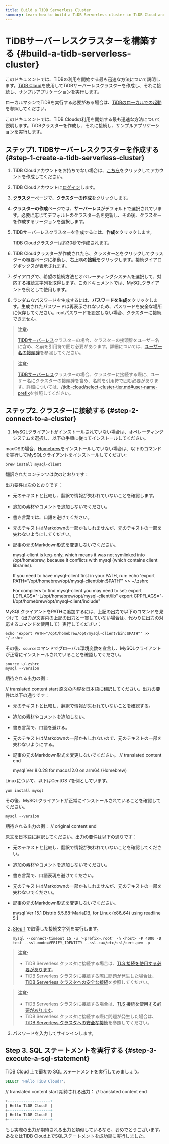 ```yaml
---
title: Build a TiDB Serverless Cluster
summary: Learn how to build a TiDB Serverless cluster in TiDB Cloud and connect to it.
---
```


# TiDBサーバーレスクラスターを構築する {#build-a-tidb-serverless-cluster}

<CustomContent platform="tidb">

このドキュメントでは、TiDBの利用を開始する最も迅速な方法について説明します。[TiDB Cloud](https://en.pingcap.com/tidb-cloud)を使用してTiDBサーバーレスクラスターを作成し、それに接続し、サンプルアプリケーションを実行します。

ローカルマシンでTiDBを実行する必要がある場合は、[TiDBのローカルでの起動](/quick-start-with-tidb.md)を参照してください。

</CustomContent>

<CustomContent platform="tidb-cloud">

このドキュメントでは、TiDB Cloudの利用を開始する最も迅速な方法について説明します。TiDBクラスターを作成し、それに接続し、サンプルアプリケーションを実行します。

</CustomContent>

## ステップ1. TiDBサーバーレスクラスターを作成する {#step-1-create-a-tidb-serverless-cluster}

1.  TiDB Cloudアカウントをお持ちでない場合は、[こちら](https://tidbcloud.com/free-trial)をクリックしてアカウントを作成してください。

2.  TiDB Cloudアカウントに[ログイン](https://tidbcloud.com/)します。

3.  [**クラスター**](https://tidbcloud.com/console/clusters)ページで、**クラスターの作成**をクリックします。

4.  **クラスターの作成**ページでは、**サーバーレス**がデフォルトで選択されています。必要に応じてデフォルトのクラスター名を更新し、その後、クラスターを作成するリージョンを選択します。

5.  TiDBサーバーレスクラスターを作成するには、**作成**をクリックします。

    TiDB Cloudクラスターは約30秒で作成されます。

6.  TiDB Cloudクラスターが作成されたら、クラスター名をクリックしてクラスターの概要ページに移動し、右上隅の**接続**をクリックします。接続ダイアログボックスが表示されます。

7.  ダイアログで、希望の接続方法とオペレーティングシステムを選択して、対応する接続文字列を取得します。このドキュメントでは、MySQLクライアントを例として使用します。

8.  ランダムなパスワードを生成するには、**パスワードを生成**をクリックします。生成されたパスワードは再表示されないため、パスワードを安全な場所に保存してください。rootパスワードを設定しない場合、クラスターに接続できません。

<CustomContent platform="tidb">

> **注意:**
>
> [TiDBサーバーレス](https://docs.pingcap.com/tidbcloud/select-cluster-tier#tidb-serverless)クラスターの場合、クラスターの接頭辞をユーザー名に含め、名前を引用符で囲む必要があります。詳細については、[ユーザー名の接頭辞](https://docs.pingcap.com/tidbcloud/select-cluster-tier#user-name-prefix)を参照してください。

</CustomContent>

<CustomContent platform="tidb-cloud">

> **注意:**
>
> [TiDBサーバーレス](https://docs.pingcap.com/tidbcloud/select-cluster-tier#tidb-serverless)クラスターの場合、クラスターに接続する際に、ユーザー名にクラスターの接頭辞を含め、名前を引用符で囲む必要があります。詳細については、[/tidb-cloud/select-cluster-tier.md#user-name-prefix](/tidb-cloud/select-cluster-tier.md#user-name-prefix)を参照してください。

</CustomContent>

## ステップ2. クラスターに接続する {#step-2-connect-to-a-cluster}

1.  MySQLクライアントがインストールされていない場合は、オペレーティングシステムを選択し、以下の手順に従ってインストールしてください。

<SimpleTab>

<div label="macOS">

macOSの場合、[Homebrew](https://brew.sh/index)をインストールしていない場合は、以下のコマンドを実行してMySQLクライアントをインストールしてください:

```shell
brew install mysql-client
```

翻訳されたコンテンツは次のとおりです：

出力要件は次のとおりです：

-   元のテキストと比較し、翻訳で情報が失われていないことを確認します。
-   追加の素材やコメントを追加しないでください。
-   書き言葉では、口語を避けてください。
-   元のテキストはMarkdownの一部かもしれませんが、元のテキストの一部を失わないようにしてください。
-   記事の元のMarkdown形式を変更しないでください。

    mysql-client is keg-only, which means it was not symlinked into /opt/homebrew,
    because it conflicts with mysql (which contains client libraries).

    If you need to have mysql-client first in your PATH, run:
    echo 'export PATH="/opt/homebrew/opt/mysql-client/bin:$PATH"' >> \~/.zshrc

    For compilers to find mysql-client you may need to set:
    export LDFLAGS="-L/opt/homebrew/opt/mysql-client/lib"
    export CPPFLAGS="-I/opt/homebrew/opt/mysql-client/include"

MySQLクライアントをPATHに追加するには、上記の出力で以下のコマンドを見つけて（出力が文書内の上記の出力と一貫していない場合は、代わりに出力の対応するコマンドを使用して）実行してください：

```shell
echo 'export PATH="/opt/homebrew/opt/mysql-client/bin:$PATH"' >> ~/.zshrc
```

その後、`source`コマンドでグローバル環境変数を宣言し、MySQLクライアントが正常にインストールされていることを確認してください。

```shell
source ~/.zshrc
mysql --version
```

期待される出力の例：

// translated content start
原文の内容を日本語に翻訳してください。出力の要件は以下の通りです：

-   元のテキストと比較し、翻訳で情報が失われていないことを確認する。
-   追加の素材やコメントを追加しない。
-   書き言葉で、口語を避ける。
-   元のテキストはMarkdownの一部かもしれないので、元のテキストの一部を失わないようにする。
-   記事の元のMarkdown形式を変更しないでください。
    // translated content end

    mysql  Ver 8.0.28 for macos12.0 on arm64 (Homebrew)

</div>

<div label="Linux">

Linuxについて、以下はCentOS 7を例としています。

```shell
yum install mysql
```

その後、MySQLクライアントが正常にインストールされていることを確認してください。

```shell
mysql --version
```

期待される出力の例：
// original content end

原文を日本語に翻訳してください。出力の要件は以下の通りです：

-   元のテキストと比較し、翻訳で情報が失われていないことを確認してください。
-   追加の素材やコメントを追加しないでください。
-   書き言葉で、口語表現を避けてください。
-   元のテキストはMarkdownの一部かもしれませんが、元のテキストの一部を失わないでください。
-   記事の元のMarkdown形式を変更しないでください。

    mysql  Ver 15.1 Distrib 5.5.68-MariaDB, for Linux (x86\_64) using readline 5.1

</div>

</SimpleTab>

2.  [Step 1](#step-1-create-a-tidb-serverless-cluster) で取得した接続文字列を実行します。

    ```shell
    mysql --connect-timeout 15 -u '<prefix>.root' -h <host> -P 4000 -D test --ssl-mode=VERIFY_IDENTITY --ssl-ca=/etc/ssl/cert.pem -p
    ```

<CustomContent platform="tidb">

> **注意:**
>
> -   TiDB Serverless クラスタに接続する場合は、[TLS 接続を使用する必要があります](https://docs.pingcap.com/tidbcloud/secure-connections-to-serverless-clusters)。
> -   TiDB Serverless クラスタに接続する際に問題が発生した場合は、[TiDB Serverless クラスタへの安全な接続](https://docs.pingcap.com/tidbcloud/secure-connections-to-serverless-clusters)を参照してください。

</CustomContent>

<CustomContent platform="tidb-cloud">

> **注意:**
>
> -   TiDB Serverless クラスタに接続する場合は、[TLS 接続を使用する必要があります](/tidb-cloud/secure-connections-to-serverless-clusters.md)。
> -   TiDB Serverless クラスタに接続する際に問題が発生した場合は、[TiDB Serverless クラスタへの安全な接続](/tidb-cloud/secure-connections-to-serverless-clusters.md)を参照してください。

</CustomContent>

3.  パスワードを入力してサインインします。

## Step 3. SQL ステートメントを実行する {#step-3-execute-a-sql-statement}

TiDB Cloud 上で最初の SQL ステートメントを実行してみましょう。

```sql
SELECT 'Hello TiDB Cloud!';
```

// translated content start
期待される出力：
// translated content end

```sql
+-------------------+
| Hello TiDB Cloud! |
+-------------------+
| Hello TiDB Cloud! |
+-------------------+
```

もし実際の出力が期待される出力と類似しているなら、おめでとうございます。あなたはTiDB Cloud上でSQLステートメントを成功裏に実行しました。
